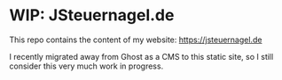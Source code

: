 # WIP: JSteuernagel.de

This repo contains the content of my website: https://jsteuernagel.de

I recently migrated away from Ghost as a CMS to this static site, so I still consider this very much work in progress.
